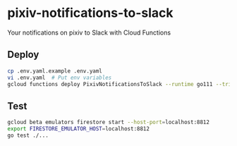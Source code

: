 pixiv-notifications-to-slack
==============================

Your notifications on pixiv to Slack with Cloud Functions

## Deploy

```sh
cp .env.yaml.example .env.yaml
vi .env.yaml  # Put env variables
gcloud functions deploy PixivNotificationsToSlack --runtime go111 --trigger-http --env-vars-file .env.yaml --region asia-northeast1
```

## Test

```sh
gcloud beta emulators firestore start --host-port=localhost:8812
export FIRESTORE_EMULATOR_HOST=localhost:8812
go test ./...
```